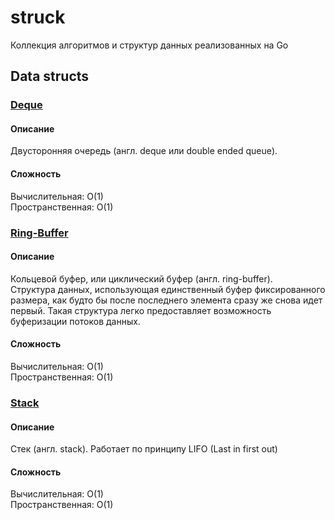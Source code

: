 # struck
Коллекция алгоритмов и структур данных реализованных на Go

## Data structs

### [Deque](structs/deque/deque.go)

#### Описание
Двусторонняя очередь (англ. deque или double ended queue).

#### Сложность
Вычислительная: O(1)  
Пространственная: O(1)

### [Ring-Buffer](structs/ring_buffer/ring_buffer.go)

#### Описание
Кольцевой буфер, или циклический буфер (англ. ring-buffer).  
Структура данных, использующая единственный буфер фиксированного размера,
как будто бы после последнего элемента сразу же снова идет первый.
Такая структура легко предоставляет возможность буферизации потоков данных.

#### Сложность
Вычислительная: O(1)  
Пространственная: O(1)

### [Stack](structs/stack/stack.go)

#### Описание
Стек (англ. stack). Работает по принципу LIFO (Last in first out)

#### Сложность
Вычислительная: O(1)  
Пространственная: O(1)
